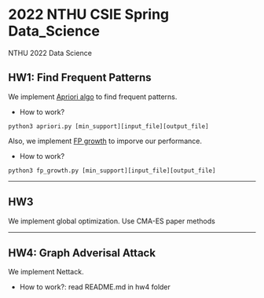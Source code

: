 # 2022 NTHU CSIE Spring Data_Science
NTHU 2022 Data Science

## HW1: Find Frequent Patterns
We implement [Apriori algo](https://www.geeksforgeeks.org/apriori-algorithm/amp/) to find frequent patterns.

- How to work?
```
python3 apriori.py [min_support][input_file][output_file]
```

Also, we implement [FP growth](https://towardsdatascience.com/fp-growth-frequent-pattern-generation-in-data-mining-with-python-implementation-244e561ab1c3) to imporve our performance.

- How to work?
```
python3 fp_growth.py [min_support][input_file][output_file]
```

---

## HW3
We implement global optimization. Use CMA-ES paper methods

---

## HW4: Graph Adverisal Attack
We implement Nettack.

- How to work?: read README.md in hw4 folder
